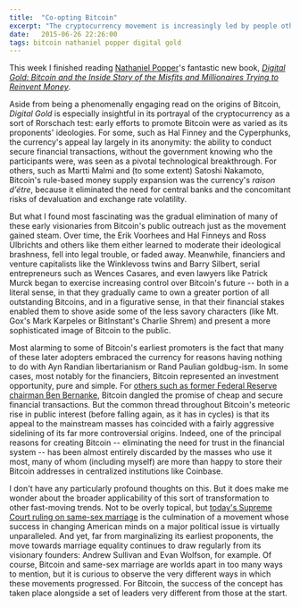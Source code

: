```yaml
---
title:  "Co-opting Bitcoin"
excerpt: "The cryptocurrency movement is increasingly led by people other than the visionaries who created it."
date:   2015-06-26 22:26:00
tags: bitcoin nathaniel popper digital gold
---
```

This week I finished reading [Nathaniel Popper](https://twitter.com/nathanielpopper)'s fantastic new book, [*Digital Gold: Bitcoin and the Inside Story of the Misfits and Millionaires Trying to Reinvent Money*](http://www.amazon.com/Digital-Gold-Bitcoin-Millionaires-Reinvent/dp/0062362496/ref=sr_1_1).

Aside from being a phenomenally engaging read on the origins of Bitcoin, *Digital Gold* is especially insightful in its portrayal of the cryptocurrency as a sort of Rorschach test: early efforts to promote Bitcoin were as varied as its proponents' ideologies. For some, such as Hal Finney and the Cyperphunks, the currency's appeal lay largely in its anonymity: the ability to conduct secure financial transactions, without the government knowing who the participants were, was seen as a pivotal technological breakthrough. For others, such as Martti Malmi and (to some extent) Satoshi Nakamoto, Bitcoin's rule-based money supply expansion was the currency's *raison d'étre*, because it eliminated the need for central banks and the concomitant risks of devaluation and exchange rate volatility.

But what I found most fascinating was the gradual elimination of many of these early visionaries from Bitcoin's public outreach just as the movement gained steam. Over time, the Erik Voorhees and Hal Finneys and Ross Ulbrichts and others like them either learned to moderate their ideological brashness, fell into legal trouble, or faded away. Meanwhile, financiers and venture capitalists like the Winklevoss twins and Barry Silbert, serial entrepreneurs such as Wences Casares, and even lawyers like Patrick Murck began to exercise increasing control over Bitcoin's future -- both in a literal sense, in that they gradually came to own a greater portion of all outstanding Bitcoins, and in a figurative sense, in that their financial stakes enabled them to shove aside some of the less savory characters (like Mt. Gox's Mark Karpeles or BitInstant's Charlie Shrem) and present a more sophisticated image of Bitcoin to the public.

Most alarming to some of Bitcoin's earliest promoters is the fact that many of these later adopters embraced the currency for reasons having nothing to do with Ayn Randian libertarianism or Rand Paulian goldbug-ism. In some cases, most notably for the financiers, Bitcoin represented an investment opportunity, pure and simple. For [others such as former Federal Reserve chairman Ben Bernanke](http://qz.com/148399/ben-bernanke-bitcoin-may-hold-long-term-promise/), Bitcoin dangled the promise of cheap and secure financial transactions. But the common thread throughout Bitcoin's meteoric rise in public interest (before falling again, as it has in cycles) is that its appeal to the mainstream masses has coincided with a fairly aggressive sidelining of its far more controversial origins. Indeed, one of the principal reasons for creating Bitcoin -- eliminating the need for trust in the financial system -- has been almost entirely discarded by the masses who use it most, many of whom (including myself) are more than happy to store their Bitcoin addresses in centralized institutions like Coinbase.

I don't have any particularly profound thoughts on this. But it does make me wonder about the broader applicability of this sort of transformation to other fast-moving trends. Not to be overly topical, but [today's Supreme Court ruling on same-sex marriage](http://www.nytimes.com/2015/06/27/us/supreme-court-same-sex-marriage.html) is the culmination of a movement whose success in changing American minds on a major political issue is virtually unparalleled. And yet, far from marginalizing its earliest proponents, the move towards marriage equality continues to draw regularly from its visionary founders: Andrew Sullivan and Evan Wolfson, for example. Of course, Bitcoin and same-sex marriage are worlds apart in too many ways to mention, but it is curious to observe the very different ways in which these movements progressed. For Bitcoin, the success of the concept has taken place alongside a set of leaders very different from those at the start.
